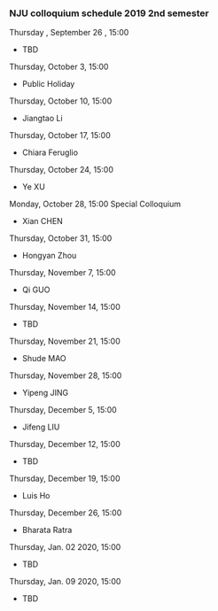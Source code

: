 ### NJU colloquium schedule 2019 2nd semester


Thursday , September 26 , 15:00

- TBD

Thursday, October 3, 15:00

- Public Holiday

Thursday, October 10, 15:00

- Jiangtao Li

Thursday, October 17, 15:00

- Chiara Feruglio

Thursday, October 24, 15:00

- Ye XU 

Monday, October 28, 15:00 Special Colloquium

- Xian CHEN

Thursday, October 31, 15:00

- Hongyan Zhou

Thursday, November 7, 15:00

- Qi GUO

Thursday, November 14, 15:00

- TBD

Thursday, November 21, 15:00

- Shude MAO

Thursday, November 28, 15:00

- Yipeng JING

Thursday, December 5, 15:00

- Jifeng LIU

Thursday, December 12, 15:00

- TBD

Thursday, December 19, 15:00

- Luis Ho

Thursday, December 26, 15:00

- Bharata Ratra

Thursday, Jan. 02 2020, 15:00

- TBD

Thursday, Jan. 09 2020, 15:00

- TBD



<!---
## Welcome to GitHub Pages

You can use the [editor on GitHub](https://github.com/ZhiyuZhang/zhiyuzhang.github.io/edit/master/README.md) to maintain and preview the content for your website in Markdown files.


Whenever you commit to this repository, GitHub Pages will run [Jekyll](https://jekyllrb.com/) to rebuild the pages in your site, from the content in your Markdown files.

### Markdown

Markdown is a lightweight and easy-to-use syntax for styling your writing. It includes conventions for
```markdown
Syntax highlighted code block

# Header 1
## Header 2
### Header 3

- Bulleted
- List

1. Numbered
2. List

**Bold** and _Italic_ and `Code` text

[Link](url) and ![Image](src)
```

For more details see [GitHub Flavored Markdown](https://guides.github.com/features/mastering-markdown/).

### Jekyll Themes

Your Pages site will use the layout and styles from the Jekyll theme you have selected in your [repository settings](https://github.com/ZhiyuZhang/zhiyuzhang.github.io/settings). The name of this theme is saved in the Jekyll `_config.yml` configuration file.

### Support or Contact

Having trouble with Pages? Check out our [documentation](https://help.github.com/categories/github-pages-basics/) or [contact support](https://github.com/contact) and we’ll help you sort it out.
-->

